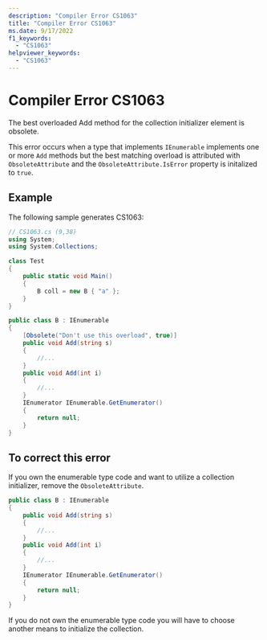 ```yaml
---
description: "Compiler Error CS1063"
title: "Compiler Error CS1063"
ms.date: 9/17/2022
f1_keywords:
  - "CS1063"
helpviewer_keywords:
  - "CS1063"
---
```

# Compiler Error CS1063

The best overloaded Add method for the collection initializer element is obsolete.

This error occurs when a type that implements `IEnumerable` implements one or more `Add` methods but the best matching overload is attributed with `ObsoleteAttribute` and the `ObsoleteAttribute.IsError` property is initalized to `true`.

## Example

 The following sample generates CS1063:

```csharp
// CS1063.cs (9,38)
using System;
using System.Collections;

class Test
{
    public static void Main()
    {
        B coll = new B { "a" };
    }
}

public class B : IEnumerable
{
    [Obsolete("Don't use this overload", true)]
    public void Add(string s)
    {
        //...
    }
    public void Add(int i)
    {
        //...
    }
    IEnumerator IEnumerable.GetEnumerator()
    {
        return null;
    }
}
```

## To correct this error

If you own the enumerable type code and want to utilize a collection initializer, remove the `ObsoleteAttribute`.

```csharp
public class B : IEnumerable
{
    public void Add(string s)
    {
        //...
    }
    public void Add(int i)
    {
        //...
    }
    IEnumerator IEnumerable.GetEnumerator()
    {
        return null;
    }
}
```

If you do not own the enumerable type code you will have to choose another means to initialize the collection.
